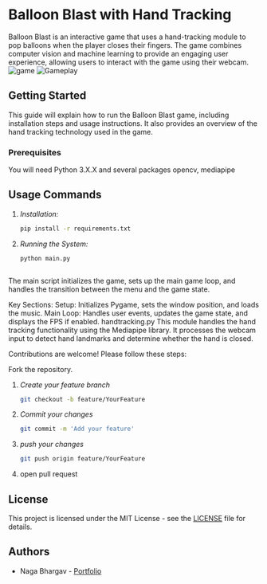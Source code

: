 # Balloon Blast with Hand Tracking

Balloon Blast is an interactive game that uses a hand-tracking module to pop balloons when the player closes their fingers. The game combines computer vision and machine learning to provide an engaging user experience, allowing users to interact with the game using their webcam.
![game](D:\opencv\ballon_blast\screenshots\img1.png) 
![Gameplay](D:\opencv\ballon_blast\screenshots\img2.png)



## Getting Started
This guide will explain how to run the Balloon Blast game, including installation steps and usage instructions. It also provides an overview of the hand tracking technology used in the game.

### Prerequisites
You will need Python 3.X.X and several packages opencv, mediapipe


## Usage Commands

1. *Installation:*
   ```bash
   pip install -r requirements.txt
   
2. *Running the System:*
   ```bash
   python main.py



The main script initializes the game, sets up the main game loop, and handles the transition between the menu and the game state.

Key Sections:
Setup: Initializes Pygame, sets the window position, and loads the music.
Main Loop: Handles user events, updates the game state, and displays the FPS if enabled.
handtracking.py
This module handles the hand tracking functionality using the Mediapipe library. It processes the webcam input to detect hand landmarks and determine whether the hand is closed.


Contributions are welcome! Please follow these steps:

Fork the repository.

1. *Create your feature branch*
   ```bash
   git checkout -b feature/YourFeature

2. *Commit your changes*
   ```bash
   git commit -m 'Add your feature'

3. *push your changes*
   ```bash
   git push origin feature/YourFeature

4. open pull request

## License

This project is licensed under the MIT License - see the [LICENSE](LICENSE) file for details.

## Authors

- Naga Bhargav - [Portfolio](https://github.com/BhargavNaga)
